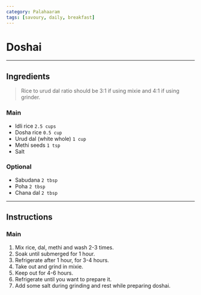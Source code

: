 ```yaml
---
category: Palahaaram
tags: [savoury, daily, breakfast]
---
```


# Doshai

---
## Ingredients

> Rice to urud dal ratio should be 3:1 if using mixie and 4:1 if using grinder.

### Main
- Idli rice `2.5 cups`
- Dosha rice `0.5 cup`
- Urud dal (white whole) `1 cup`
- Methi seeds `1 tsp`
- Salt

### Optional
- Sabudana `2 tbsp`
- Poha `2 tbsp`
- Chana dal `2 tbsp`

---
## Instructions

### Main
1. Mix rice, dal, methi and wash 2-3 times.
2. Soak until submerged for 1 hour.
3. Refrigerate after 1 hour, for 3-4 hours.
4. Take out and grind in mixie.
5. Keep out for 4-6 hours. 
6. Refrigerate until you want to prepare it.
7. Add some salt during grinding and rest while preparing doshai.
